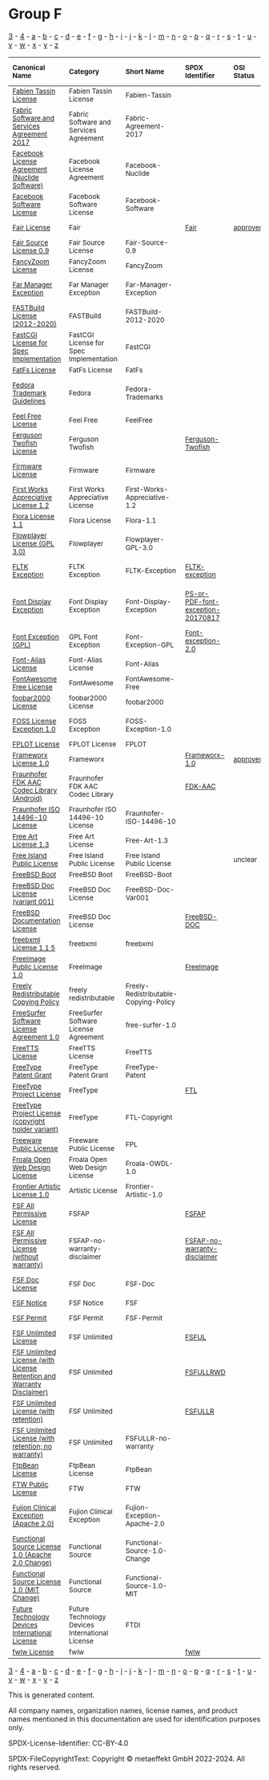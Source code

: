 # Group F

[3](../[3]/README.md) -
[4](../[4]/README.md) -
[a](../[a]/README.md) - 
[b](../[b]/README.md) - 
[c](../[c]/README.md) - 
[d](../[d]/README.md) - 
[e](../[e]/README.md) - 
[f](../[f]/README.md) - 
[g](../[g]/README.md) - 
[h](../[h]/README.md) - 
[i](../[i]/README.md) - 
[j](../[j]/README.md) - 
[k](../[k]/README.md) - 
[l](../[l]/README.md) - 
[m](../[m]/README.md) - 
[n](../[n]/README.md) - 
[o](../[o]/README.md) - 
[p](../[p]/README.md) - 
[q](../[q]/README.md) - 
[r](../[r]/README.md) - 
[s](../[s]/README.md) - 
[t](../[t]/README.md) - 
[u](../[u]/README.md) - 
[v](../[v]/README.md) - 
[w](../[w]/README.md) - 
[x](../[x]/README.md) - 
[y](../[y]/README.md) - 
[z](../[z]/README.md)

|<sup>Canonical Name</sup>|<sup>Category</sup>|<sup>Short Name</sup>|<sup>SPDX Identifier</sup>|<sup>OSI Status</sup>|<sup>Open CoDE Status</sup>|<sup>ScanCode</sup>|<sup>Matched ScanCode</sup>|<sup>Type</sup>|
| :-- | :-- | :-- | :-- | :-- | :-- | :-- | :-- | :-- |
|<sup><a name="Fabien-Tassin-License">[Fabien Tassin License]([fa]/Fabien-Tassin-License.yaml)</a></sup>|<sup>Fabien Tassin License</sup>|<sup>Fabien-Tassin</sup>| | | |<sup>[fabien-tassin](https://github.com/nexB/scancode-toolkit/blob/develop/src/licensedcode/data/licenses/fabien-tassin.LICENSE)</sup>|<sup>[fabien-tassin](https://github.com/nexB/scancode-toolkit/blob/develop/src/licensedcode/data/licenses/fabien-tassin.LICENSE)</sup>|<sup>terms</sup>|
|<sup><a name="Fabric-Software-and-Services-Agreement-2017">[Fabric Software and Services Agreement 2017]([fa]/Fabric-Software-and-Services-Agreement-2017.yaml)</a></sup>|<sup>Fabric Software and Services Agreement</sup>|<sup>Fabric-Agreement-2017</sup>| | | |<sup>[fabric-agreement-2017](https://github.com/nexB/scancode-toolkit/blob/develop/src/licensedcode/data/licenses/fabric-agreement-2017.LICENSE)</sup>|<sup>[fabric-agreement-2017](https://github.com/nexB/scancode-toolkit/blob/develop/src/licensedcode/data/licenses/fabric-agreement-2017.LICENSE)</sup>|<sup>terms</sup>|
|<sup><a name="Facebook-License-Agreement-(Nuclide-Software)">[Facebook License Agreement (Nuclide Software)]([fa]/Facebook-License-Agreement-(Nuclide-Software).yaml)</a></sup>|<sup>Facebook License Agreement</sup>|<sup>Facebook-Nuclide</sup>| | | |<sup>[facebook-nuclide](https://github.com/nexB/scancode-toolkit/blob/develop/src/licensedcode/data/licenses/facebook-nuclide.LICENSE)</sup>|<sup>[facebook-nuclide](https://github.com/nexB/scancode-toolkit/blob/develop/src/licensedcode/data/licenses/facebook-nuclide.LICENSE)</sup>|<sup>terms</sup>|
|<sup><a name="Facebook-Software-License">[Facebook Software License]([fa]/Facebook-Software-License.yaml)</a></sup>|<sup>Facebook Software License</sup>|<sup>Facebook-Software</sup>| | | |<sup>[facebook-software-license](https://github.com/nexB/scancode-toolkit/blob/develop/src/licensedcode/data/licenses/facebook-software-license.LICENSE)</sup>|<sup>[facebook-software-license](https://github.com/nexB/scancode-toolkit/blob/develop/src/licensedcode/data/licenses/facebook-software-license.LICENSE)</sup>|<sup>terms</sup>|
|<sup><a name="Fair-License">[Fair License]([fa]/Fair-License.yaml)</a></sup>|<sup>Fair</sup>|<sup> </sup>|<sup>[Fair](https://spdx.org/licenses/Fair.html)</sup>|<sup>[approved](https://opensource.org/licenses/?ls=Fair)</sup>|<sup>not approved</sup>|<sup>[fair](https://github.com/nexB/scancode-toolkit/blob/develop/src/licensedcode/data/licenses/fair.LICENSE)</sup>|<sup>[fair](https://github.com/nexB/scancode-toolkit/blob/develop/src/licensedcode/data/licenses/fair.LICENSE)</sup>|<sup>terms</sup>|
|<sup><a name="Fair-Source-License-0.9">[Fair Source License 0.9]([fa]/Fair-Source-License-0.9.yaml)</a></sup>|<sup>Fair Source License</sup>|<sup>Fair-Source-0.9</sup>| | | |<sup>[fair-source-0.9](https://github.com/nexB/scancode-toolkit/blob/develop/src/licensedcode/data/licenses/fair-source-0.9.LICENSE)</sup>|<sup>[fair-source-0.9](https://github.com/nexB/scancode-toolkit/blob/develop/src/licensedcode/data/licenses/fair-source-0.9.LICENSE)</sup>|<sup>terms</sup>|
|<sup><a name="FancyZoom-License">[FancyZoom License]([fa]/FancyZoom-License.yaml)</a></sup>|<sup>FancyZoom License</sup>|<sup>FancyZoom</sup>| | | |<sup>[fancyzoom](https://github.com/nexB/scancode-toolkit/blob/develop/src/licensedcode/data/licenses/fancyzoom.LICENSE)</sup>|<sup>[fancyzoom](https://github.com/nexB/scancode-toolkit/blob/develop/src/licensedcode/data/licenses/fancyzoom.LICENSE)</sup>|<sup>terms</sup>|
|<sup><a name="Far-Manager-Exception">[Far Manager Exception]([fa]/Far-Manager-Exception.yaml)</a></sup>|<sup>Far Manager Exception</sup>|<sup>Far-Manager-Exception</sup>| | | |<sup>[far-manager-exception](https://github.com/nexB/scancode-toolkit/blob/develop/src/licensedcode/data/licenses/far-manager-exception.LICENSE)</sup>|<sup>[far-manager-exception](https://github.com/nexB/scancode-toolkit/blob/develop/src/licensedcode/data/licenses/far-manager-exception.LICENSE)</sup>|<sup>exception</sup>|
|<sup><a name="FASTBuild-License-(2012-2020)">[FASTBuild License (2012-2020)]([fa]/FASTBuild-License-(2012-2020).yaml)</a></sup>|<sup>FASTBuild</sup>|<sup>FASTBuild-2012-2020</sup>| | | |<sup>[fastbuild-2012-2020](https://github.com/nexB/scancode-toolkit/blob/develop/src/licensedcode/data/licenses/fastbuild-2012-2020.LICENSE)</sup>|<sup>[fastbuild-2012-2020](https://github.com/nexB/scancode-toolkit/blob/develop/src/licensedcode/data/licenses/fastbuild-2012-2020.LICENSE)</sup>|<sup>terms</sup>|
|<sup><a name="FastCGI-License-for-Spec-Implementation">[FastCGI License for Spec Implementation]([fa]/FastCGI-License-for-Spec-Implementation.yaml)</a></sup>|<sup>FastCGI License for Spec Implementation</sup>|<sup>FastCGI</sup>| | | |<sup>[openmarket-fastcgi](https://github.com/nexB/scancode-toolkit/blob/develop/src/licensedcode/data/licenses/openmarket-fastcgi.LICENSE)</sup>|<sup>[openmarket-fastcgi](https://github.com/nexB/scancode-toolkit/blob/develop/src/licensedcode/data/licenses/openmarket-fastcgi.LICENSE)</sup>|<sup>terms</sup>|
|<sup><a name="FatFs-License">[FatFs License]([fa]/FatFs-License.yaml)</a></sup>|<sup>FatFs License</sup>|<sup>FatFs</sup>| | | |<sup>[fatfs](https://github.com/nexB/scancode-toolkit/blob/develop/src/licensedcode/data/licenses/fatfs.LICENSE)</sup>|<sup>[fatfs](https://github.com/nexB/scancode-toolkit/blob/develop/src/licensedcode/data/licenses/fatfs.LICENSE)</sup>|<sup>terms</sup>|
|<sup><a name="Fedora-Trademark-Guidelines">[Fedora Trademark Guidelines]([fe]/Fedora-Trademark-Guidelines.yaml)</a></sup>|<sup>Fedora</sup>|<sup>Fedora-Trademarks</sup>| | | | |<sup>[generic-trademark](https://github.com/nexB/scancode-toolkit/blob/develop/src/licensedcode/data/licenses/generic-trademark.LICENSE), [proprietary-license](https://github.com/nexB/scancode-toolkit/blob/develop/src/licensedcode/data/licenses/proprietary-license.LICENSE)</sup>|<sup>terms</sup>|
|<sup><a name="Feel-Free-License">[Feel Free License]([fe]/Feel-Free-License.yaml)</a></sup>|<sup>Feel Free</sup>|<sup>FeelFree</sup>| | | | | |<sup>terms</sup>|
|<sup><a name="Ferguson-Twofish-License">[Ferguson Twofish License]([fe]/Ferguson-Twofish-License.yaml)</a></sup>|<sup>Ferguson Twofish</sup>|<sup> </sup>|<sup>[Ferguson-Twofish](https://spdx.org/licenses/Ferguson-Twofish.html)</sup>| | |<sup>[ferguson-twofish](https://github.com/nexB/scancode-toolkit/blob/develop/src/licensedcode/data/licenses/ferguson-twofish.LICENSE)</sup>|<sup>[niels-ferguson](https://github.com/nexB/scancode-toolkit/blob/develop/src/licensedcode/data/licenses/niels-ferguson.LICENSE)</sup>|<sup>terms</sup>|
|<sup><a name="Firmware-License">[Firmware License]([fi]/Firmware-License.yaml)</a></sup>|<sup>Firmware</sup>|<sup>Firmware</sup>| | | |<sup>[binary-linux-firmware](https://github.com/nexB/scancode-toolkit/blob/develop/src/licensedcode/data/licenses/binary-linux-firmware.LICENSE)</sup>|<sup>[bsd-new](https://github.com/nexB/scancode-toolkit/blob/develop/src/licensedcode/data/licenses/bsd-new.LICENSE)</sup>|<sup>terms</sup>|
|<sup><a name="First-Works-Appreciative-License-1.2">[First Works Appreciative License 1.2]([fi]/First-Works-Appreciative-License-1.2.yaml)</a></sup>|<sup>First Works Appreciative License</sup>|<sup>First-Works-Appreciative-1.2</sup>| | | |<sup>[first-works-appreciative-1.2](https://github.com/nexB/scancode-toolkit/blob/develop/src/licensedcode/data/licenses/first-works-appreciative-1.2.LICENSE)</sup>|<sup>[first-works-appreciative-1.2](https://github.com/nexB/scancode-toolkit/blob/develop/src/licensedcode/data/licenses/first-works-appreciative-1.2.LICENSE)</sup>|<sup>terms</sup>|
|<sup><a name="Flora-License-1.1">[Flora License 1.1]([fl]/Flora-License-1.1.yaml)</a></sup>|<sup>Flora License</sup>|<sup>Flora-1.1</sup>| | | |<sup>[flora-1.1](https://github.com/nexB/scancode-toolkit/blob/develop/src/licensedcode/data/licenses/flora-1.1.LICENSE)</sup>|<sup>[flora-1.1](https://github.com/nexB/scancode-toolkit/blob/develop/src/licensedcode/data/licenses/flora-1.1.LICENSE)</sup>|<sup>terms</sup>|
|<sup><a name="Flowplayer-License-(GPL-3.0)">[Flowplayer License (GPL 3.0)]([fl]/Flowplayer-License-(GPL-3.0).yaml)</a></sup>|<sup>Flowplayer</sup>|<sup>Flowplayer-GPL-3.0</sup>| | | |<sup>[flowplayer-gpl-3.0](https://github.com/nexB/scancode-toolkit/blob/develop/src/licensedcode/data/licenses/flowplayer-gpl-3.0.LICENSE)</sup>|<sup>[flowplayer-gpl-3.0](https://github.com/nexB/scancode-toolkit/blob/develop/src/licensedcode/data/licenses/flowplayer-gpl-3.0.LICENSE)</sup>|<sup>terms</sup>|
|<sup><a name="FLTK-Exception">[FLTK Exception]([fl]/FLTK-Exception.yaml)</a></sup>|<sup>FLTK Exception</sup>|<sup>FLTK-Exception</sup>|<sup>[FLTK-exception](https://spdx.org/licenses/FLTK-exception.html)</sup>| | |<sup>[fltk-exception-lgpl-2.0](https://github.com/nexB/scancode-toolkit/blob/develop/src/licensedcode/data/licenses/fltk-exception-lgpl-2.0.LICENSE)</sup>|<sup>[fltk-exception-lgpl-2.0](https://github.com/nexB/scancode-toolkit/blob/develop/src/licensedcode/data/licenses/fltk-exception-lgpl-2.0.LICENSE)</sup>|<sup>exception</sup>|
|<sup><a name="Font-Display-Exception">[Font Display Exception]([fo]/Font-Display-Exception.yaml)</a></sup>|<sup>Font Display Exception</sup>|<sup>Font-Display-Exception</sup>|<sup>[PS-or-PDF-font-exception-20170817](https://spdx.org/licenses/PS-or-PDF-font-exception-20170817.html)</sup>| | |<sup>[ps-or-pdf-font-exception-20170817](https://github.com/nexB/scancode-toolkit/blob/develop/src/licensedcode/data/licenses/ps-or-pdf-font-exception-20170817.LICENSE)</sup>|<sup>agpl-3.0 WITH ps-or-pdf-font-exception-20170817</sup>|<sup>exception</sup>|
|<sup><a name="Font-Exception-(GPL)">[Font Exception (GPL)]([fo]/Font-Exception-(GPL).yaml)</a></sup>|<sup>GPL Font Exception</sup>|<sup>Font-Exception-GPL</sup>|<sup>[Font-exception-2.0](https://spdx.org/licenses/Font-exception-2.0.html)</sup>| | |<sup>[font-exception-gpl](https://github.com/nexB/scancode-toolkit/blob/develop/src/licensedcode/data/licenses/font-exception-gpl.LICENSE)</sup>|<sup>[font-exception-gpl](https://github.com/nexB/scancode-toolkit/blob/develop/src/licensedcode/data/licenses/font-exception-gpl.LICENSE)</sup>|<sup>exception</sup>|
|<sup><a name="Font-Alias-License">[Font-Alias License]([fo]/Font-Alias-License.yaml)</a></sup>|<sup>Font-Alias License</sup>|<sup>Font-Alias</sup>| | | |<sup>[font-alias](https://github.com/nexB/scancode-toolkit/blob/develop/src/licensedcode/data/licenses/font-alias.LICENSE)</sup>|<sup>[font-alias](https://github.com/nexB/scancode-toolkit/blob/develop/src/licensedcode/data/licenses/font-alias.LICENSE)</sup>|<sup>terms</sup>|
|<sup><a name="FontAwesome-Free-License">[FontAwesome Free License]([fo]/FontAwesome-Free-License.yaml)</a></sup>|<sup>FontAwesome</sup>|<sup>FontAwesome-Free</sup>| | | | |<sup>[cc-by-4.0](https://github.com/nexB/scancode-toolkit/blob/develop/src/licensedcode/data/licenses/cc-by-4.0.LICENSE), [mit](https://github.com/nexB/scancode-toolkit/blob/develop/src/licensedcode/data/licenses/mit.LICENSE), [ofl-1.1](https://github.com/nexB/scancode-toolkit/blob/develop/src/licensedcode/data/licenses/ofl-1.1.LICENSE)</sup>|<sup>terms</sup>|
|<sup><a name="foobar2000-License">[foobar2000 License]([fo]/foobar2000-License.yaml)</a></sup>|<sup>foobar2000 License</sup>|<sup>foobar2000</sup>| | | |<sup>[foobar2000](https://github.com/nexB/scancode-toolkit/blob/develop/src/licensedcode/data/licenses/foobar2000.LICENSE)</sup>|<sup>[foobar2000](https://github.com/nexB/scancode-toolkit/blob/develop/src/licensedcode/data/licenses/foobar2000.LICENSE)</sup>|<sup>terms</sup>|
|<sup><a name="FOSS-License-Exception-1.0">[FOSS License Exception 1.0]([fo]/FOSS-License-Exception-1.0.yaml)</a></sup>|<sup>FOSS Exception</sup>|<sup>FOSS-Exception-1.0</sup>| | | |<sup>[dbmx-foss-exception-1.0.9](https://github.com/nexB/scancode-toolkit/blob/develop/src/licensedcode/data/licenses/dbmx-foss-exception-1.0.9.LICENSE)</sup>|<sup>[dbmx-foss-exception-1.0.9](https://github.com/nexB/scancode-toolkit/blob/develop/src/licensedcode/data/licenses/dbmx-foss-exception-1.0.9.LICENSE)</sup>|<sup>exception</sup>|
|<sup><a name="FPLOT-License">[FPLOT License]([fp]/FPLOT-License.yaml)</a></sup>|<sup>FPLOT License</sup>|<sup>FPLOT</sup>| | | |<sup>[fplot](https://github.com/nexB/scancode-toolkit/blob/develop/src/licensedcode/data/licenses/fplot.LICENSE)</sup>|<sup>[fplot](https://github.com/nexB/scancode-toolkit/blob/develop/src/licensedcode/data/licenses/fplot.LICENSE)</sup>|<sup>terms</sup>|
|<sup><a name="Frameworx-License-1.0">[Frameworx License 1.0]([fr]/Frameworx-License-1.0.yaml)</a></sup>|<sup>Frameworx</sup>|<sup> </sup>|<sup>[Frameworx-1.0](https://spdx.org/licenses/Frameworx-1.0.html)</sup>|<sup>[approved](https://opensource.org/licenses/?ls=Frameworx-1.0)</sup>| |<sup>[frameworx-1.0](https://github.com/nexB/scancode-toolkit/blob/develop/src/licensedcode/data/licenses/frameworx-1.0.LICENSE)</sup>|<sup>[frameworx-1.0](https://github.com/nexB/scancode-toolkit/blob/develop/src/licensedcode/data/licenses/frameworx-1.0.LICENSE)</sup>|<sup>terms</sup>|
|<sup><a name="Fraunhofer-FDK-AAC-Codec-Library-(Android)">[Fraunhofer FDK AAC Codec Library (Android)]([fr]/Fraunhofer-FDK-AAC-Codec-Library-(Android).yaml)</a></sup>|<sup>Fraunhofer FDK AAC Codec Library</sup>|<sup> </sup>|<sup>[FDK-AAC](https://spdx.org/licenses/FDK-AAC.html)</sup>| |<sup>not approved</sup>|<sup>[fraunhofer-fdk-aac-codec](https://github.com/nexB/scancode-toolkit/blob/develop/src/licensedcode/data/licenses/fraunhofer-fdk-aac-codec.LICENSE)</sup>|<sup>[fraunhofer-fdk-aac-codec](https://github.com/nexB/scancode-toolkit/blob/develop/src/licensedcode/data/licenses/fraunhofer-fdk-aac-codec.LICENSE)</sup>|<sup>terms</sup>|
|<sup><a name="Fraunhofer-ISO-14496-10-License">[Fraunhofer ISO 14496-10 License]([fr]/Fraunhofer-ISO-14496-10-License.yaml)</a></sup>|<sup>Fraunhofer ISO 14496-10 License</sup>|<sup>Fraunhofer-ISO-14496-10</sup>| | | |<sup>[fraunhofer-iso-14496-10](https://github.com/nexB/scancode-toolkit/blob/develop/src/licensedcode/data/licenses/fraunhofer-iso-14496-10.LICENSE)</sup>|<sup>[fraunhofer-iso-14496-10](https://github.com/nexB/scancode-toolkit/blob/develop/src/licensedcode/data/licenses/fraunhofer-iso-14496-10.LICENSE)</sup>|<sup>terms</sup>|
|<sup><a name="Free-Art-License-1.3">[Free Art License 1.3]([fr]/Free-Art-License-1.3.yaml)</a></sup>|<sup>Free Art License</sup>|<sup>Free-Art-1.3</sup>| | | |<sup>[free-art-1.3](https://github.com/nexB/scancode-toolkit/blob/develop/src/licensedcode/data/licenses/free-art-1.3.LICENSE)</sup>|<sup>[free-art-1.3](https://github.com/nexB/scancode-toolkit/blob/develop/src/licensedcode/data/licenses/free-art-1.3.LICENSE)</sup>|<sup>terms</sup>|
|<sup><a name="Free-Island-Public-License">[Free Island Public License]([fr]/Free-Island-Public-License.yaml)</a></sup>|<sup>Free Island Public License</sup>|<sup>Free Island Public License</sup>| |<sup>unclear</sup>| | |<sup>[warranty-disclaimer](https://github.com/nexB/scancode-toolkit/blob/develop/src/licensedcode/data/licenses/warranty-disclaimer.LICENSE)</sup>|<sup>terms</sup>|
|<sup><a name="FreeBSD-Boot">[FreeBSD Boot]([fr]/FreeBSD-Boot.yaml)</a></sup>|<sup>FreeBSD Boot</sup>|<sup>FreeBSD-Boot</sup>| | | |<sup>[freebsd-boot](https://github.com/nexB/scancode-toolkit/blob/develop/src/licensedcode/data/licenses/freebsd-boot.LICENSE)</sup>|<sup>[freebsd-boot](https://github.com/nexB/scancode-toolkit/blob/develop/src/licensedcode/data/licenses/freebsd-boot.LICENSE)</sup>|<sup>terms</sup>|
|<sup><a name="FreeBSD-Doc-License-(variant-001)">[FreeBSD Doc License (variant 001)]([fr]/FreeBSD-Doc-License-(variant-001).yaml)</a></sup>|<sup>FreeBSD Doc License</sup>|<sup>FreeBSD-Doc-Var001</sup>| | | |<sup>[freebsd-doc](https://github.com/nexB/scancode-toolkit/blob/develop/src/licensedcode/data/licenses/freebsd-doc.LICENSE)</sup>|<sup>[freebsd-doc](https://github.com/nexB/scancode-toolkit/blob/develop/src/licensedcode/data/licenses/freebsd-doc.LICENSE)</sup>|<sup>terms</sup>|
|<sup><a name="FreeBSD-Documentation-License">[FreeBSD Documentation License]([fr]/FreeBSD-Documentation-License.yaml)</a></sup>|<sup>FreeBSD Doc License</sup>|<sup> </sup>|<sup>[FreeBSD-DOC](https://spdx.org/licenses/FreeBSD-DOC.html)</sup>| |<sup>approved</sup>|<sup>[freebsd-doc](https://github.com/nexB/scancode-toolkit/blob/develop/src/licensedcode/data/licenses/freebsd-doc.LICENSE)</sup>|<sup>[freebsd-doc](https://github.com/nexB/scancode-toolkit/blob/develop/src/licensedcode/data/licenses/freebsd-doc.LICENSE)</sup>|<sup>terms</sup>|
|<sup><a name="freebxml-License-1.1-5">[freebxml License 1.1 5]([fr]/freebxml-License-1.1-5.yaml)</a></sup>|<sup>freebxml</sup>|<sup>freebxml</sup>| | | | |<sup>[apache-2.0](https://github.com/nexB/scancode-toolkit/blob/develop/src/licensedcode/data/licenses/apache-2.0.LICENSE)</sup>|<sup>terms</sup>|
|<sup><a name="FreeImage-Public-License-1.0">[FreeImage Public License 1.0]([fr]/FreeImage-Public-License-1.0.yaml)</a></sup>|<sup>FreeImage</sup>|<sup> </sup>|<sup>[FreeImage](https://spdx.org/licenses/FreeImage.html)</sup>| |<sup>approved</sup>|<sup>[freeimage-1.0](https://github.com/nexB/scancode-toolkit/blob/develop/src/licensedcode/data/licenses/freeimage-1.0.LICENSE)</sup>|<sup>[freeimage-1.0](https://github.com/nexB/scancode-toolkit/blob/develop/src/licensedcode/data/licenses/freeimage-1.0.LICENSE)</sup>|<sup>terms</sup>|
|<sup><a name="Freely-Redistributable-Copying-Policy">[Freely Redistributable Copying Policy]([fr]/Freely-Redistributable-Copying-Policy.yaml)</a></sup>|<sup>freely redistributable</sup>|<sup>Freely-Redistributable-Copying-Policy</sup>| | | | | |<sup>terms</sup>|
|<sup><a name="FreeSurfer-Software-License-Agreement-1.0">[FreeSurfer Software License Agreement 1.0]([fr]/FreeSurfer-Software-License-Agreement-1.0.yaml)</a></sup>|<sup>FreeSurfer Software License Agreement</sup>|<sup>free-surfer-1.0</sup>| | | |<sup>[free-surfer-1.0](https://github.com/nexB/scancode-toolkit/blob/develop/src/licensedcode/data/licenses/free-surfer-1.0.LICENSE)</sup>|<sup>[free-surfer-1.0](https://github.com/nexB/scancode-toolkit/blob/develop/src/licensedcode/data/licenses/free-surfer-1.0.LICENSE)</sup>|<sup>terms</sup>|
|<sup><a name="FreeTTS-License">[FreeTTS License]([fr]/FreeTTS-License.yaml)</a></sup>|<sup>FreeTTS License</sup>|<sup>FreeTTS</sup>| | |<sup>approved</sup>|<sup>[freetts](https://github.com/nexB/scancode-toolkit/blob/develop/src/licensedcode/data/licenses/freetts.LICENSE)</sup>|<sup>[freetts](https://github.com/nexB/scancode-toolkit/blob/develop/src/licensedcode/data/licenses/freetts.LICENSE)</sup>|<sup>terms</sup>|
|<sup><a name="FreeType-Patent-Grant">[FreeType Patent Grant]([fr]/FreeType-Patent-Grant.yaml)</a></sup>|<sup>FreeType Patent Grant</sup>|<sup>FreeType-Patent</sup>| | |<sup>approved</sup>|<sup>[freetype-patent](https://github.com/nexB/scancode-toolkit/blob/develop/src/licensedcode/data/licenses/freetype-patent.LICENSE)</sup>|<sup>[freetype-patent](https://github.com/nexB/scancode-toolkit/blob/develop/src/licensedcode/data/licenses/freetype-patent.LICENSE)</sup>|<sup>terms</sup>|
|<sup><a name="FreeType-Project-License">[FreeType Project License]([fr]/FreeType-Project-License.yaml)</a></sup>|<sup>FreeType</sup>|<sup> </sup>|<sup>[FTL](https://spdx.org/licenses/FTL.html)</sup>| |<sup>approved</sup>|<sup>[freetype](https://github.com/nexB/scancode-toolkit/blob/develop/src/licensedcode/data/licenses/freetype.LICENSE)</sup>|<sup>[freetype](https://github.com/nexB/scancode-toolkit/blob/develop/src/licensedcode/data/licenses/freetype.LICENSE)</sup>|<sup>terms</sup>|
|<sup><a name="FreeType-Project-License-(copyright-holder-variant)">[FreeType Project License (copyright holder variant)]([fr]/FreeType-Project-License-(copyright-holder-variant).yaml)</a></sup>|<sup>FreeType</sup>|<sup>FTL-Copyright</sup>| | | | |<sup>[freetype](https://github.com/nexB/scancode-toolkit/blob/develop/src/licensedcode/data/licenses/freetype.LICENSE)</sup>|<sup>terms</sup>|
|<sup><a name="Freeware-Public-License">[Freeware Public License]([fr]/Freeware-Public-License.yaml)</a></sup>|<sup>Freeware Public License</sup>|<sup>FPL</sup>| | | |<sup>[fpl](https://github.com/nexB/scancode-toolkit/blob/develop/src/licensedcode/data/licenses/fpl.LICENSE)</sup>|<sup>[fpl](https://github.com/nexB/scancode-toolkit/blob/develop/src/licensedcode/data/licenses/fpl.LICENSE)</sup>|<sup>terms</sup>|
|<sup><a name="Froala-Open-Web-Design-License">[Froala Open Web Design License]([fr]/Froala-Open-Web-Design-License.yaml)</a></sup>|<sup>Froala Open Web Design License</sup>|<sup>Froala-OWDL-1.0</sup>| | | |<sup>[froala-owdl-1.0](https://github.com/nexB/scancode-toolkit/blob/develop/src/licensedcode/data/licenses/froala-owdl-1.0.LICENSE)</sup>|<sup>[froala-owdl-1.0](https://github.com/nexB/scancode-toolkit/blob/develop/src/licensedcode/data/licenses/froala-owdl-1.0.LICENSE)</sup>|<sup>terms</sup>|
|<sup><a name="Frontier-Artistic-License-1.0">[Frontier Artistic License 1.0]([fr]/Frontier-Artistic-License-1.0.yaml)</a></sup>|<sup>Artistic License</sup>|<sup>Frontier-Artistic-1.0</sup>| | | |<sup>[frontier-1.0](https://github.com/nexB/scancode-toolkit/blob/develop/src/licensedcode/data/licenses/frontier-1.0.LICENSE)</sup>|<sup>[frontier-1.0](https://github.com/nexB/scancode-toolkit/blob/develop/src/licensedcode/data/licenses/frontier-1.0.LICENSE)</sup>|<sup>terms</sup>|
|<sup><a name="FSF-All-Permissive-License">[FSF All Permissive License]([fs]/FSF-All-Permissive-License.yaml)</a></sup>|<sup>FSFAP</sup>|<sup> </sup>|<sup>[FSFAP](https://spdx.org/licenses/FSFAP.html)</sup>| |<sup>approved</sup>|<sup>[fsf-ap](https://github.com/nexB/scancode-toolkit/blob/develop/src/licensedcode/data/licenses/fsf-ap.LICENSE), [tumbolia](https://github.com/nexB/scancode-toolkit/blob/develop/src/licensedcode/data/licenses/tumbolia.LICENSE)</sup>|<sup>[fsf-ap](https://github.com/nexB/scancode-toolkit/blob/develop/src/licensedcode/data/licenses/fsf-ap.LICENSE)</sup>|<sup>terms</sup>|
|<sup><a name="FSF-All-Permissive-License-(without-warranty)">[FSF All Permissive License (without warranty)]([fs]/FSF-All-Permissive-License-(without-warranty).yaml)</a></sup>|<sup>FSFAP-no-warranty-disclaimer</sup>|<sup> </sup>|<sup>[FSFAP-no-warranty-disclaimer](https://spdx.org/licenses/FSFAP-no-warranty-disclaimer.html)</sup>| | | |<sup>[fsf-ap](https://github.com/nexB/scancode-toolkit/blob/develop/src/licensedcode/data/licenses/fsf-ap.LICENSE)</sup>|<sup>terms</sup>|
|<sup><a name="FSF-Doc-License">[FSF Doc License]([fs]/FSF-Doc-License.yaml)</a></sup>|<sup>FSF Doc</sup>|<sup>FSF-Doc</sup>| | | | |<sup>[latex2e](https://github.com/nexB/scancode-toolkit/blob/develop/src/licensedcode/data/licenses/latex2e.LICENSE), [other-permissive](https://github.com/nexB/scancode-toolkit/blob/develop/src/licensedcode/data/licenses/other-permissive.LICENSE)</sup>|<sup>terms</sup>|
|<sup><a name="FSF-Notice">[FSF Notice]([fs]/FSF-Notice.yaml)</a></sup>|<sup>FSF Notice</sup>|<sup>FSF</sup>| | | |<sup>[fsf-notice](https://github.com/nexB/scancode-toolkit/blob/develop/src/licensedcode/data/licenses/fsf-notice.LICENSE)</sup>|<sup>[fsf-notice](https://github.com/nexB/scancode-toolkit/blob/develop/src/licensedcode/data/licenses/fsf-notice.LICENSE)</sup>|<sup>terms</sup>|
|<sup><a name="FSF-Permit">[FSF Permit]([fs]/FSF-Permit.yaml)</a></sup>|<sup>FSF Permit</sup>|<sup>FSF-Permit</sup>| | | | |<sup>[other-copyleft](https://github.com/nexB/scancode-toolkit/blob/develop/src/licensedcode/data/licenses/other-copyleft.LICENSE)</sup>|<sup>terms</sup>|
|<sup><a name="FSF-Unlimited-License">[FSF Unlimited License]([fs]/FSF-Unlimited-License.yaml)</a></sup>|<sup>FSF Unlimited</sup>|<sup> </sup>|<sup>[FSFUL](https://spdx.org/licenses/FSFUL.html)</sup>| |<sup>approved</sup>|<sup>[fsf-free](https://github.com/nexB/scancode-toolkit/blob/develop/src/licensedcode/data/licenses/fsf-free.LICENSE)</sup>|<sup>[fsf-free](https://github.com/nexB/scancode-toolkit/blob/develop/src/licensedcode/data/licenses/fsf-free.LICENSE)</sup>|<sup>terms</sup>|
|<sup><a name="FSF-Unlimited-License-(with-License-Retention-and-Warranty-Disclaimer)">[FSF Unlimited License (with License Retention and Warranty Disclaimer)]([fs]/FSF-Unlimited-License-(with-License-Retention-and-Warranty-Disclaimer).yaml)</a></sup>|<sup>FSF Unlimited</sup>|<sup> </sup>|<sup>[FSFULLRWD](https://spdx.org/licenses/FSFULLRWD.html)</sup>| |<sup>approved</sup>|<sup>[fsf-unlimited-no-warranty](https://github.com/nexB/scancode-toolkit/blob/develop/src/licensedcode/data/licenses/fsf-unlimited-no-warranty.LICENSE)</sup>|<sup>[fsf-unlimited-no-warranty](https://github.com/nexB/scancode-toolkit/blob/develop/src/licensedcode/data/licenses/fsf-unlimited-no-warranty.LICENSE)</sup>|<sup>terms</sup>|
|<sup><a name="FSF-Unlimited-License-(with-retention)">[FSF Unlimited License (with retention)]([fs]/FSF-Unlimited-License-(with-retention).yaml)</a></sup>|<sup>FSF Unlimited</sup>|<sup> </sup>|<sup>[FSFULLR](https://spdx.org/licenses/FSFULLR.html)</sup>| |<sup>approved</sup>|<sup>[fsf-unlimited](https://github.com/nexB/scancode-toolkit/blob/develop/src/licensedcode/data/licenses/fsf-unlimited.LICENSE)</sup>|<sup>[fsf-unlimited](https://github.com/nexB/scancode-toolkit/blob/develop/src/licensedcode/data/licenses/fsf-unlimited.LICENSE)</sup>|<sup>terms</sup>|
|<sup><a name="FSF-Unlimited-License-(with-retention;no-warranty)">[FSF Unlimited License (with retention; no warranty)]([fs]/FSF-Unlimited-License-(with-retention;no-warranty).yaml)</a></sup>|<sup>FSF Unlimited</sup>|<sup>FSFULLR-no-warranty</sup>| | | | | |<sup>terms</sup>|
|<sup><a name="FtpBean-License">[FtpBean License]([ft]/FtpBean-License.yaml)</a></sup>|<sup>FtpBean License</sup>|<sup>FtpBean</sup>| | | |<sup>[ftpbean](https://github.com/nexB/scancode-toolkit/blob/develop/src/licensedcode/data/licenses/ftpbean.LICENSE)</sup>|<sup>[ftpbean](https://github.com/nexB/scancode-toolkit/blob/develop/src/licensedcode/data/licenses/ftpbean.LICENSE)</sup>|<sup>terms</sup>|
|<sup><a name="FTW-Public-License">[FTW Public License]([ft]/FTW-Public-License.yaml)</a></sup>|<sup>FTW</sup>|<sup>FTW</sup>| | | | | |<sup>terms</sup>|
|<sup><a name="Fujion-Clinical-Exception-(Apache-2.0)">[Fujion Clinical Exception (Apache 2.0)]([fu]/Fujion-Clinical-Exception-(Apache-2.0).yaml)</a></sup>|<sup>Fujion Clinical Exception</sup>|<sup>Fujion-Exception-Apache-2.0</sup>| | | |<sup>[fujion-exception-to-apache-2.0](https://github.com/nexB/scancode-toolkit/blob/develop/src/licensedcode/data/licenses/fujion-exception-to-apache-2.0.LICENSE)</sup>|<sup>[fujion-exception-to-apache-2.0](https://github.com/nexB/scancode-toolkit/blob/develop/src/licensedcode/data/licenses/fujion-exception-to-apache-2.0.LICENSE)</sup>|<sup>exception</sup>|
|<sup><a name="Functional-Source-License-1.0-(Apache-2.0-Change)">[Functional Source License 1.0 (Apache 2.0 Change)]([fu]/Functional-Source-License-1.0-(Apache-2.0-Change).yaml)</a></sup>|<sup>Functional Source</sup>|<sup>Functional-Source-1.0-Change</sup>| | | |<sup>[fsl-1.0-apache-2.0](https://github.com/nexB/scancode-toolkit/blob/develop/src/licensedcode/data/licenses/fsl-1.0-apache-2.0.LICENSE)</sup>|<sup>[apache-2.0](https://github.com/nexB/scancode-toolkit/blob/develop/src/licensedcode/data/licenses/apache-2.0.LICENSE), [proprietary-license](https://github.com/nexB/scancode-toolkit/blob/develop/src/licensedcode/data/licenses/proprietary-license.LICENSE)</sup>|<sup>terms</sup>|
|<sup><a name="Functional-Source-License-1.0-(MIT-Change)">[Functional Source License 1.0 (MIT Change)]([fu]/Functional-Source-License-1.0-(MIT-Change).yaml)</a></sup>|<sup>Functional Source</sup>|<sup>Functional-Source-1.0-MIT</sup>| | | |<sup>[fsl-1.0-mit](https://github.com/nexB/scancode-toolkit/blob/develop/src/licensedcode/data/licenses/fsl-1.0-mit.LICENSE)</sup>|<sup>[mit](https://github.com/nexB/scancode-toolkit/blob/develop/src/licensedcode/data/licenses/mit.LICENSE), [proprietary-license](https://github.com/nexB/scancode-toolkit/blob/develop/src/licensedcode/data/licenses/proprietary-license.LICENSE)</sup>|<sup>terms</sup>|
|<sup><a name="Future-Technology-Devices-International-License">[Future Technology Devices International License]([fu]/Future-Technology-Devices-International-License.yaml)</a></sup>|<sup>Future Technology Devices International License</sup>|<sup>FTDI</sup>| | | |<sup>[ftdi](https://github.com/nexB/scancode-toolkit/blob/develop/src/licensedcode/data/licenses/ftdi.LICENSE)</sup>|<sup>[ftdi](https://github.com/nexB/scancode-toolkit/blob/develop/src/licensedcode/data/licenses/ftdi.LICENSE)</sup>|<sup>terms</sup>|
|<sup><a name="fwlw-License">[fwlw License]([fw]/fwlw-License.yaml)</a></sup>|<sup>fwlw</sup>|<sup> </sup>|<sup>[fwlw](https://spdx.org/licenses/fwlw.html)</sup>| | |<sup>[fwlw](https://github.com/nexB/scancode-toolkit/blob/develop/src/licensedcode/data/licenses/fwlw.LICENSE)</sup>| |<sup>terms</sup>|

[3](../[3]/README.md) -
[4](../[4]/README.md) -
[a](../[a]/README.md) - 
[b](../[b]/README.md) - 
[c](../[c]/README.md) - 
[d](../[d]/README.md) - 
[e](../[e]/README.md) - 
[f](../[f]/README.md) - 
[g](../[g]/README.md) - 
[h](../[h]/README.md) - 
[i](../[i]/README.md) - 
[j](../[j]/README.md) - 
[k](../[k]/README.md) - 
[l](../[l]/README.md) - 
[m](../[m]/README.md) - 
[n](../[n]/README.md) - 
[o](../[o]/README.md) - 
[p](../[p]/README.md) - 
[q](../[q]/README.md) - 
[r](../[r]/README.md) - 
[s](../[s]/README.md) - 
[t](../[t]/README.md) - 
[u](../[u]/README.md) - 
[v](../[v]/README.md) - 
[w](../[w]/README.md) - 
[x](../[x]/README.md) - 
[y](../[y]/README.md) - 
[z](../[z]/README.md)


This is generated content.

All company names, organization names, license names, and product names mentioned in this documentation are used for identification purposes only.

SPDX-License-Identifier: CC-BY-4.0

SPDX-FileCopyrightText: Copyright © metaeffekt GmbH 2022-2024. All rights reserved.
